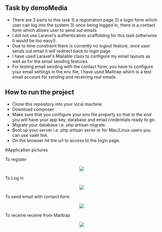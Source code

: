 ## Task by demoMedia

- There are 3 parts to this task 1) a registration page 2) a login form which user can log into the system 3) once being logged in, there is a contact form which allows user to send out emails
- I did not use Laravel's authentication scaffolding for this task (otherwise it would be too easy!).
- Due to time constraint there is currently no logout feature, once user sends out email it will redirect back to login page
- I have used Laravel's Mailable class to configure my email layouts as well as for the email sending features.
- For testing email sending with the contact form, you have to configure your email settings in the env file, I have used Mailtrap which is a test email account for sending and receiving real emails.

## How to run the project
- Clone this repository into your local machine.
- Download composer.
- Make sure that you configure your env file properly so that in the end you will have your app key, database and email credentials ready to go.
- Migrate your database i.e. php artisan migrate.
- Boot up your server i.e. php artisan serve or for Mac/Linux users you can use valet link.
- On the browser hit the url to access to the login page.  


#Application pictures

To register
<p align="center"><img src="https://image.ibb.co/e3Z6KG/demo_Media2.jpg"></p>

To Log in
<p align="center"><img src="https://image.ibb.co/bQ0kDb/demo_Media1.jpg"></p>

To send email with contact form
<p align="center"><img src="https://image.ibb.co/mTQrmw/demo_Media3.jpg"></p>

To receive receive from Mailtrap
<p align="center"><img src="https://image.ibb.co/c8TcRw/demo_Media4.jpg"></p>
